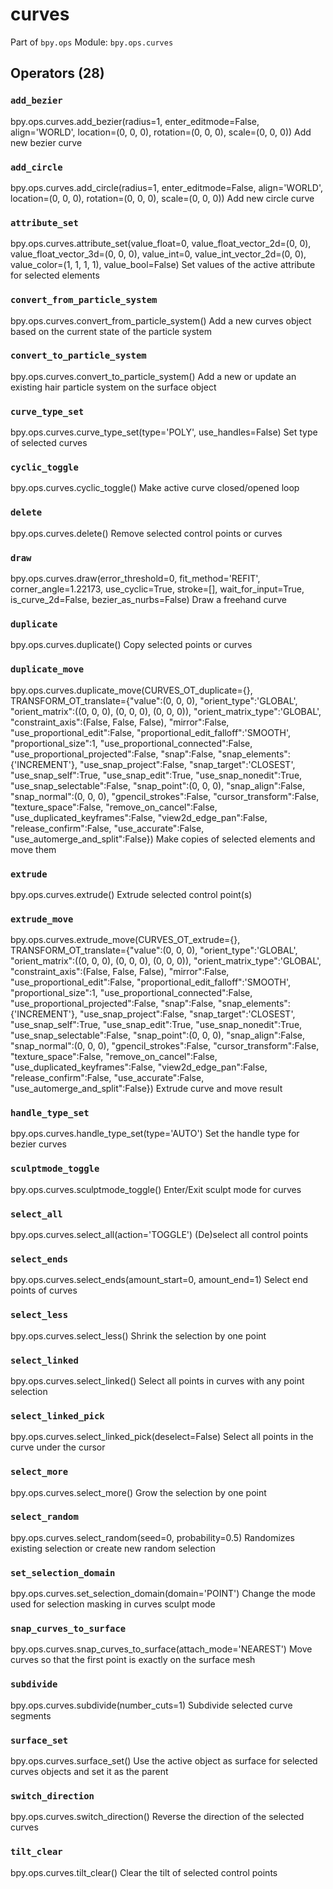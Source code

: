 # curves

Part of `bpy.ops`
Module: `bpy.ops.curves`

## Operators (28)

### `add_bezier`

bpy.ops.curves.add_bezier(radius=1, enter_editmode=False, align='WORLD', location=(0, 0, 0), rotation=(0, 0, 0), scale=(0, 0, 0))
Add new bezier curve

### `add_circle`

bpy.ops.curves.add_circle(radius=1, enter_editmode=False, align='WORLD', location=(0, 0, 0), rotation=(0, 0, 0), scale=(0, 0, 0))
Add new circle curve

### `attribute_set`

bpy.ops.curves.attribute_set(value_float=0, value_float_vector_2d=(0, 0), value_float_vector_3d=(0, 0, 0), value_int=0, value_int_vector_2d=(0, 0), value_color=(1, 1, 1, 1), value_bool=False)
Set values of the active attribute for selected elements

### `convert_from_particle_system`

bpy.ops.curves.convert_from_particle_system()
Add a new curves object based on the current state of the particle system

### `convert_to_particle_system`

bpy.ops.curves.convert_to_particle_system()
Add a new or update an existing hair particle system on the surface object

### `curve_type_set`

bpy.ops.curves.curve_type_set(type='POLY', use_handles=False)
Set type of selected curves

### `cyclic_toggle`

bpy.ops.curves.cyclic_toggle()
Make active curve closed/opened loop

### `delete`

bpy.ops.curves.delete()
Remove selected control points or curves

### `draw`

bpy.ops.curves.draw(error_threshold=0, fit_method='REFIT', corner_angle=1.22173, use_cyclic=True, stroke=[], wait_for_input=True, is_curve_2d=False, bezier_as_nurbs=False)
Draw a freehand curve

### `duplicate`

bpy.ops.curves.duplicate()
Copy selected points or curves

### `duplicate_move`

bpy.ops.curves.duplicate_move(CURVES_OT_duplicate={}, TRANSFORM_OT_translate={"value":(0, 0, 0), "orient_type":'GLOBAL', "orient_matrix":((0, 0, 0), (0, 0, 0), (0, 0, 0)), "orient_matrix_type":'GLOBAL', "constraint_axis":(False, False, False), "mirror":False, "use_proportional_edit":False, "proportional_edit_falloff":'SMOOTH', "proportional_size":1, "use_proportional_connected":False, "use_proportional_projected":False, "snap":False, "snap_elements":{'INCREMENT'}, "use_snap_project":False, "snap_target":'CLOSEST', "use_snap_self":True, "use_snap_edit":True, "use_snap_nonedit":True, "use_snap_selectable":False, "snap_point":(0, 0, 0), "snap_align":False, "snap_normal":(0, 0, 0), "gpencil_strokes":False, "cursor_transform":False, "texture_space":False, "remove_on_cancel":False, "use_duplicated_keyframes":False, "view2d_edge_pan":False, "release_confirm":False, "use_accurate":False, "use_automerge_and_split":False})
Make copies of selected elements and move them

### `extrude`

bpy.ops.curves.extrude()
Extrude selected control point(s)

### `extrude_move`

bpy.ops.curves.extrude_move(CURVES_OT_extrude={}, TRANSFORM_OT_translate={"value":(0, 0, 0), "orient_type":'GLOBAL', "orient_matrix":((0, 0, 0), (0, 0, 0), (0, 0, 0)), "orient_matrix_type":'GLOBAL', "constraint_axis":(False, False, False), "mirror":False, "use_proportional_edit":False, "proportional_edit_falloff":'SMOOTH', "proportional_size":1, "use_proportional_connected":False, "use_proportional_projected":False, "snap":False, "snap_elements":{'INCREMENT'}, "use_snap_project":False, "snap_target":'CLOSEST', "use_snap_self":True, "use_snap_edit":True, "use_snap_nonedit":True, "use_snap_selectable":False, "snap_point":(0, 0, 0), "snap_align":False, "snap_normal":(0, 0, 0), "gpencil_strokes":False, "cursor_transform":False, "texture_space":False, "remove_on_cancel":False, "use_duplicated_keyframes":False, "view2d_edge_pan":False, "release_confirm":False, "use_accurate":False, "use_automerge_and_split":False})
Extrude curve and move result

### `handle_type_set`

bpy.ops.curves.handle_type_set(type='AUTO')
Set the handle type for bezier curves

### `sculptmode_toggle`

bpy.ops.curves.sculptmode_toggle()
Enter/Exit sculpt mode for curves

### `select_all`

bpy.ops.curves.select_all(action='TOGGLE')
(De)select all control points

### `select_ends`

bpy.ops.curves.select_ends(amount_start=0, amount_end=1)
Select end points of curves

### `select_less`

bpy.ops.curves.select_less()
Shrink the selection by one point

### `select_linked`

bpy.ops.curves.select_linked()
Select all points in curves with any point selection

### `select_linked_pick`

bpy.ops.curves.select_linked_pick(deselect=False)
Select all points in the curve under the cursor

### `select_more`

bpy.ops.curves.select_more()
Grow the selection by one point

### `select_random`

bpy.ops.curves.select_random(seed=0, probability=0.5)
Randomizes existing selection or create new random selection

### `set_selection_domain`

bpy.ops.curves.set_selection_domain(domain='POINT')
Change the mode used for selection masking in curves sculpt mode

### `snap_curves_to_surface`

bpy.ops.curves.snap_curves_to_surface(attach_mode='NEAREST')
Move curves so that the first point is exactly on the surface mesh

### `subdivide`

bpy.ops.curves.subdivide(number_cuts=1)
Subdivide selected curve segments

### `surface_set`

bpy.ops.curves.surface_set()
Use the active object as surface for selected curves objects and set it as the parent

### `switch_direction`

bpy.ops.curves.switch_direction()
Reverse the direction of the selected curves

### `tilt_clear`

bpy.ops.curves.tilt_clear()
Clear the tilt of selected control points
